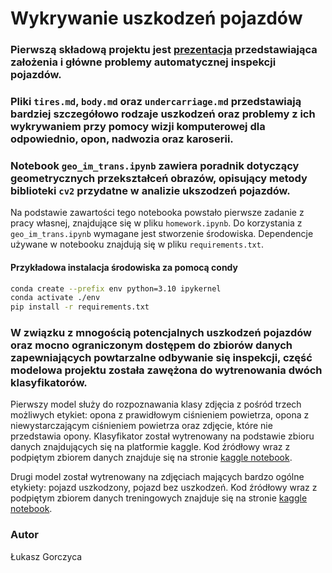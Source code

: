 # Wykrywanie uszkodzeń pojazdów

### Pierwszą składową projektu jest [prezentacja](https://docs.google.com/presentation/d/1P974FfTYzp1ZDD83jIs0dkoAGUXZAxtcDl8DwjqhLTI/edit?usp=sharing) przedstawiająca założenia i główne problemy automatycznej inspekcji pojazdów. 

### Pliki `tires.md`, `body.md` oraz `undercarriage.md` przedstawiają bardziej szczegółowo rodzaje uszkodzeń oraz problemy z ich wykrywaniem przy pomocy wizji komputerowej dla odpowiednio, opon, nadwozia oraz karoserii.

### Notebook `geo_im_trans.ipynb` zawiera poradnik dotyczący geometrycznych przekształceń obrazów, opisujący metody biblioteki `cv2` przydatne w analizie ukszodzeń pojazdów. 
Na podstawie zawartości tego notebooka powstało pierwsze zadanie z pracy własnej, znajdujące się w pliku `homework.ipynb`. 
Do korzystania z `geo_im_trans.ipynb` wymagane jest stworzenie środowiska. Dependencje używane w notebooku znajdują się w pliku `requirements.txt`.

#### Przykładowa instalacja środowiska za pomocą condy

```bash
conda create --prefix env python=3.10 ipykernel
conda activate ./env
pip install -r requirements.txt
```

### W związku z mnogością potencjalnych uszkodzeń pojazdów oraz mocno ograniczonym dostępem do zbiorów danych zapewniających powtarzalne odbywanie się inspekcji, część modelowa projektu została zawężona do wytrenowania dwóch klasyfikatorów.

Pierwszy model służy do rozpoznawania klasy zdjęcia z pośród trzech możliwych etykiet: opona z prawidłowym ciśnieniem powietrza, opona z niewystarczającym ciśnieniem powietrza oraz zdjęcie, które nie przedstawia opony. 
Klasyfikator został wytrenowany na podstawie zbioru danych znajdujących się na platformie kaggle. Kod źródłowy wraz z podpiętym zbiorem danych znajduje się na stronie [kaggle notebook](https://www.kaggle.com/code/ukaszgorczyca/notebooka782d36f54).

Drugi model został wytrenowany na zdjęciach mających bardzo ogólne etykiety: pojazd uszkodzony, pojazd bez uszkodzeń. 
Kod źródłowy wraz z podpiętym zbiorem danych treningowych znajduje się na stronie [kaggle notebook](https://www.kaggle.com/code/ukaszgorczyca/notebooka782d36f54).

### Autor
Łukasz Gorczyca
